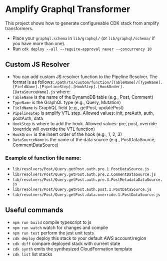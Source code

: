# Amplify Graphql Transformer

This project shows how to generate configureable CDK stack from amplify transformers.

- Place your `graphql.schema` in `lib/graphql/` (or `lib/graphql/schema/` if you have more than one).
- Run `cdk deploy --all --require-approval never --concurrency 10`

## Custom JS Resolver

- You can add custom JS resolver function to the Pipeline Resolver. The format is as follows:
`/path/to/custom/function/[TableName]/[TypeName].[FieldName].[PipelineStep].[HookStep].[HookOrder].[DataSourceName].js`
where:
- `TableName` is the name of the DynamoDB table (e.g., Post, Comment)
- `TypeName` is the GraphQL type (e.g., Query, Mutation)
- `FieldName` is GraphQL field (e.g., getPost, updatePost)
- `PipelineStep` is amplify VTL step. Allowed values: init, preAuth, auth, postAuth, data
- `HookStep` is where to add the hook. Allowed values: pre, post, override (override will override the VTL function)
- `HookOrder` is the insert order of the hook (e.g., 1, 2, 3)
- `DataSourceName` is the name of the data source (e.g., PostDataSource, CommentDataSource)
### Example of function file name:
- `lib/resolvers/Post/Query.getPost.auth.pre.1.PostDataSource.js`
- `lib/resolvers/Post/Query.getPost.auth.pre.2.CommentDataSource.js`
- `lib/resolvers/Post/Query.getPost.auth.pre.3.PostMetadataDataSource.js`
- `lib/resolvers/Post/Query.getPost.auth.post.1.PostDataSource.js`
- `lib/resolvers/Post/Query.getPost.data.override.1.PostDataSource.js`


## Useful commands

- `npm run build` compile typescript to js
- `npm run watch` watch for changes and compile
- `npm run test` perform the jest unit tests
- `cdk deploy` deploy this stack to your default AWS account/region
- `cdk diff` compare deployed stack with current state
- `cdk synth` emits the synthesized CloudFormation template
- `cdk list` list stacks

